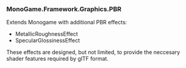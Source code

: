 ﻿### MonoGame.Framework.Graphics.PBR

Extends Monogame with additional PBR effects:

- MetallicRoughnessEffect
- SpecularGlossinessEffect

These effects are designed, but not limited, to provide the neccesary shader features
required by glTF format.

